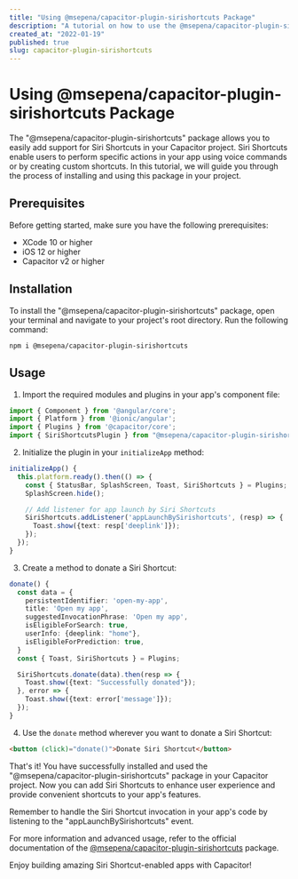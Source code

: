 ```yaml
---
title: "Using @msepena/capacitor-plugin-sirishortcuts Package"
description: "A tutorial on how to use the @msepena/capacitor-plugin-sirishortcuts package to add Siri Shortcuts support to your Capacitor project."
created_at: "2022-01-19"
published: true
slug: capacitor-plugin-sirishortcuts
---
```


# Using @msepena/capacitor-plugin-sirishortcuts Package

The "@msepena/capacitor-plugin-sirishortcuts" package allows you to easily add support for Siri Shortcuts in your Capacitor project. Siri Shortcuts enable users to perform specific actions in your app using voice commands or by creating custom shortcuts. In this tutorial, we will guide you through the process of installing and using this package in your project.

## Prerequisites

Before getting started, make sure you have the following prerequisites:

- XCode 10 or higher
- iOS 12 or higher
- Capacitor v2 or higher

## Installation

To install the "@msepena/capacitor-plugin-sirishortcuts" package, open your terminal and navigate to your project's root directory. Run the following command:

```
npm i @msepena/capacitor-plugin-sirishortcuts
```

## Usage

1. Import the required modules and plugins in your app's component file:

```typescript
import { Component } from '@angular/core';
import { Platform } from '@ionic/angular';
import { Plugins } from '@capacitor/core';
import { SiriShortcutsPlugin } from "@msepena/capacitor-plugin-sirishortcuts";
```

2. Initialize the plugin in your `initializeApp` method:

```typescript
initializeApp() {
  this.platform.ready().then(() => {
    const { StatusBar, SplashScreen, Toast, SiriShortcuts } = Plugins;
    SplashScreen.hide();

    // Add listener for app launch by Siri Shortcuts
    SiriShortcuts.addListener('appLaunchBySirishortcuts', (resp) => {
      Toast.show({text: resp['deeplink']});
    });
  });
}
```

3. Create a method to donate a Siri Shortcut:

```typescript
donate() {
  const data = {
    persistentIdentifier: 'open-my-app',
    title: 'Open my app',
    suggestedInvocationPhrase: 'Open my app',
    isEligibleForSearch: true,
    userInfo: {deeplink: "home"},
    isEligibleForPrediction: true,
  }
  const { Toast, SiriShortcuts } = Plugins;

  SiriShortcuts.donate(data).then(resp => {
    Toast.show({text: "Successfully donated"});
  }, error => {
    Toast.show({text: error['message']});
  });
}
```

4. Use the `donate` method wherever you want to donate a Siri Shortcut:

```html
<button (click)="donate()">Donate Siri Shortcut</button>
```

That's it! You have successfully installed and used the "@msepena/capacitor-plugin-sirishortcuts" package in your Capacitor project. Now you can add Siri Shortcuts to enhance user experience and provide convenient shortcuts to your app's features.

Remember to handle the Siri Shortcut invocation in your app's code by listening to the "appLaunchBySirishortcuts" event.

For more information and advanced usage, refer to the official documentation of the [@msepena/capacitor-plugin-sirishortcuts](https://www.npmjs.com/package/@msepena/capacitor-plugin-sirishortcuts) package.

Enjoy building amazing Siri Shortcut-enabled apps with Capacitor!